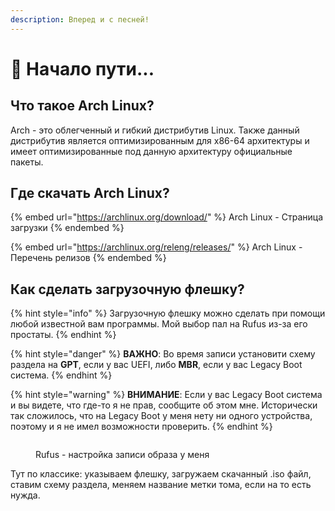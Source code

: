 ```yaml
---
description: Вперед и с песней!
---
```


# 🏁 Начало пути...

## Что такое Arch Linux?

Arch - это облегченный и гибкий дистрибутив Linux. Также данный дистрибутив является оптимизированным для x86-64 архитектуры и имеет оптимизированные под данную архитектуру официальные пакеты.

## Где скачать Arch  Linux?

{% embed url="https://archlinux.org/download/" %}
Arch Linux - Страница загрузки
{% endembed %}

{% embed url="https://archlinux.org/releng/releases/" %}
Arch Linux - Перечень релизов
{% endembed %}

## Как сделать загрузочную флешку?

{% hint style="info" %}
Загрузочную флешку можно сделать при помощи любой известной вам программы. Мой выбор пал на Rufus из-за его простаты.&#x20;
{% endhint %}

{% hint style="danger" %}
**ВАЖНО**: Во время записи установити схему раздела на **GPT**, если у вас UEFI, либо **MBR**, если у вас Legacy Boot система.&#x20;
{% endhint %}

{% hint style="warning" %}
**ВНИМАНИЕ**:  Если у вас Legacy Boot система и вы видете, что где-то я не прав, сообщите об этом мне. Исторически так сложилось, что на Legacy Boot у меня нету ни одного устройства, поэтому и я не имел возможности проверить.&#x20;
{% endhint %}

<figure><img src="../../.gitbook/assets/image.png" alt=""><figcaption><p>Rufus - настройка записи образа у меня</p></figcaption></figure>

Тут по классике: указываем флешку, загружаем скачанный .iso файл, ставим схему раздела, меняем название метки тома, если на то есть нужда.
